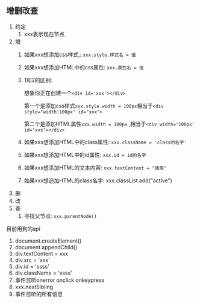 ## 增删改查

1. 约定
   1. xxx表示现在节点
2. 增
   1. 如果xxx想添加css样式,: `xxx.style.样式名 = 值`

   2. 如果xxx想添加HTML中的css属性: `xxx.属性名 = 值` 

   3. 1和2的区别:

      想象你正在创建一个`<div id='xxx'></div>`

      第一个是添加css样式`xxx.style.width = 100px`相当于`<div style="width:100px" id="xxx">`

      第二个是添加HTML属性`xxx.width = 100px` ,相当于`<div width='100px' id="xxx"></div>`

   4. 如果xxx想添加HTML中的class属性: `xxx.className = 'class的名字'`

   5. 如果xxx想添加HTML中的id属性: `xxx.id = id的名字`

   6. 如果xxx想添加HTML的文本内容: `xxx.textContext = "画笔"`

   7. 如果xxx想追加HTML的class名字: xxx.classList.add("active")
3. 删
4. 改
5. 查
   1. 寻找父节点: `xxx.parentNode()`





目前用到的api

1. document.createElement()
2. document.appendChild()
3. div.textContent = xxx
4. div.src = 'xxx'
5. div.id = 'ssss'
6. div.className = 'ssss'
7. 事件监听onerror onclick  onkeypress
8. xxx.nextSibling
9. 事件监听的所有信息